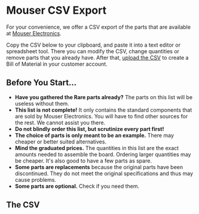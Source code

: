 # Mouser CSV Export

For your convenience, we offer a CSV export of the parts that are available at [Mouser Electronics](https://www.mouser.com).

Copy the CSV below to your clipboard, and paste it into a text editor or spreadsheet tool. There you can modify the CSV, change quantities or remove parts that you already have. After that, [upload the CSV](https://www.mouser.com/Bom/Upload) to create a Bill of Material in your customer account.

## Before You Start…

* **Have you gathered the <span class="rare">Rare</span> parts already?** The parts on this list will be useless without them.
* **This list is not complete!** It only contains the standard components that are sold by Mouser Electronics. You will have to find other sources for the rest. We cannot assist you there.
* **Do not blindly order this list, but scrutinize every part first!**
* **The choice of parts is only meant to be an example.** There may cheaper or better suited alternatives.
* **Mind the graduated prices.** The quantities in this list are the exact amounts needed to assemble the board. Ordering larger quantities may be cheaper. It's also good to have a few parts as spare.
* **Some parts are replacements** because the original parts have been discontinued. They do not meet the original specifications and thus may cause problems.
* **Some parts are optional.** Check if you need them.

## The CSV